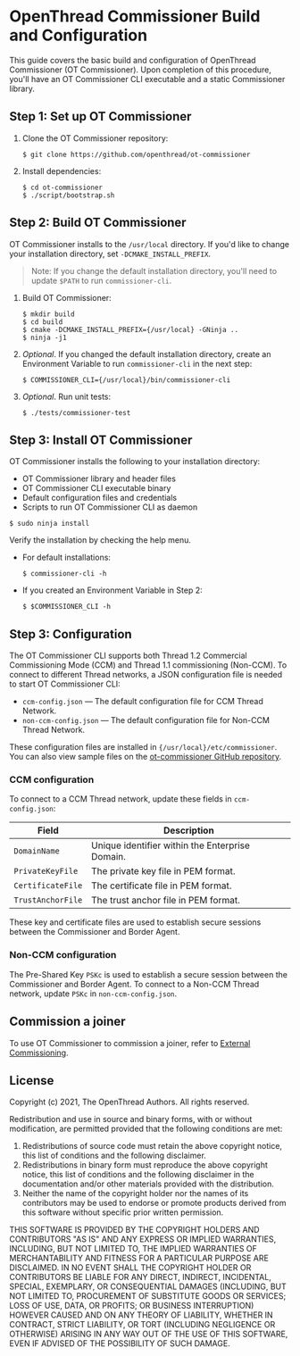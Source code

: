 # OpenThread Commissioner Build and Configuration

This guide covers the basic build and configuration of OpenThread Commissioner
(OT Commissioner). Upon completion of this procedure, you'll have an OT
Commissioner CLI executable and a static Commissioner library.

## Step 1: Set up OT Commissioner

1.  Clone the OT Commissioner repository:

        $ git clone https://github.com/openthread/ot-commissioner

1.  Install dependencies:

        $ cd ot-commissioner
        $ ./script/bootstrap.sh

## Step 2: Build OT Commissioner

OT Commissioner installs to the `/usr/local` directory. If you'd like to change
your installation directory, set `-DCMAKE_INSTALL_PREFIX`.

> Note: If you change the default installation directory, you'll need to update
`$PATH` to run `commissioner-cli`.

1.  Build OT Commissioner:

        $ mkdir build
        $ cd build
        $ cmake -DCMAKE_INSTALL_PREFIX={/usr/local} -GNinja ..
        $ ninja -j1

1.  _Optional_. If you changed the default installation directory, create an
    Environment Variable to run `commissioner-cli` in the next step:

        $ COMMISSIONER_CLI={/usr/local}/bin/commissioner-cli

1.  _Optional_. Run unit tests:

        $ ./tests/commissioner-test

## Step 3: Install OT Commissioner

OT Commissioner installs the following to your installation directory:

*   OT Commissioner library and header files
*   OT Commissioner CLI executable binary
*   Default configuration files and credentials
*   Scripts to run OT Commissioner CLI as daemon

```
$ sudo ninja install
```

Verify the installation by checking the help menu.

*   For default installations:

        $ commissioner-cli -h

*   If you created an Environment Variable in Step 2:

        $ $COMMISSIONER_CLI -h

## Step 3: Configuration

The OT Commissioner CLI supports both Thread 1.2 Commercial Commissioning Mode
(CCM) and Thread 1.1 commissioning (Non-CCM). To connect to different Thread
networks, a JSON configuration file is needed to start OT Commissioner CLI:

*   `ccm-config.json` — The default configuration file for CCM Thread Network.
*   `non-ccm-config.json` — The default configuration file for Non-CCM Thread
    Network.

These configuration files are installed in `{/usr/local}/etc/commissioner`. You can
also view sample files on the [ot-commissioner GitHub repository](https://github.com/openthread/ot-commissioner/tree/main/src/app/etc/commissioner).

### CCM configuration

To connect to a CCM Thread network, update these fields in `ccm-config.json`:

Field | Description
----|----
`DomainName` | Unique identifier within the Enterprise Domain.
`PrivateKeyFile` | The private key file in PEM format.
`CertificateFile` | The certificate file in PEM format.
`TrustAnchorFile` | The trust anchor file in PEM format.

These key and certificate files are used to establish secure sessions between
the Commissioner and Border Agent.

### Non-CCM configuration

The Pre-Shared Key `PSKc` is used to establish a secure session between the
Commissioner and Border Agent. To connect to a Non-CCM Thread network, update
`PSKc` in `non-ccm-config.json`.

## Commission a joiner

To use OT Commissioner to commission a joiner, refer to [External
Commissioning](../border-router/external-commissioning/index.md).

## License

Copyright (c) 2021, The OpenThread Authors.
All rights reserved.

Redistribution and use in source and binary forms, with or without
modification, are permitted provided that the following conditions are met:
1. Redistributions of source code must retain the above copyright
   notice, this list of conditions and the following disclaimer.
2. Redistributions in binary form must reproduce the above copyright
   notice, this list of conditions and the following disclaimer in the
   documentation and/or other materials provided with the distribution.
3. Neither the name of the copyright holder nor the
   names of its contributors may be used to endorse or promote products
   derived from this software without specific prior written permission.

THIS SOFTWARE IS PROVIDED BY THE COPYRIGHT HOLDERS AND CONTRIBUTORS "AS IS"
AND ANY EXPRESS OR IMPLIED WARRANTIES, INCLUDING, BUT NOT LIMITED TO, THE
IMPLIED WARRANTIES OF MERCHANTABILITY AND FITNESS FOR A PARTICULAR PURPOSE
ARE DISCLAIMED. IN NO EVENT SHALL THE COPYRIGHT HOLDER OR CONTRIBUTORS BE
LIABLE FOR ANY DIRECT, INDIRECT, INCIDENTAL, SPECIAL, EXEMPLARY, OR
CONSEQUENTIAL DAMAGES (INCLUDING, BUT NOT LIMITED TO, PROCUREMENT OF
SUBSTITUTE GOODS OR SERVICES; LOSS OF USE, DATA, OR PROFITS; OR BUSINESS
INTERRUPTION) HOWEVER CAUSED AND ON ANY THEORY OF LIABILITY, WHETHER IN
CONTRACT, STRICT LIABILITY, OR TORT (INCLUDING NEGLIGENCE OR OTHERWISE)
ARISING IN ANY WAY OUT OF THE USE OF THIS SOFTWARE, EVEN IF ADVISED OF THE
POSSIBILITY OF SUCH DAMAGE.
